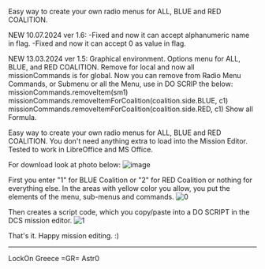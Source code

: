 Easy way to create your own radio menus for ALL, BLUE and RED COALITION.
   
NEW 10.07.2024 ver 1.6:
-Fixed and now it can accept alphanumeric name in flag.
-Fixed and now it can accept 0 as value in flag.

NEW 13.03.2024 ver 1.5:
	Graphical environment.
	Options menu for ALL, BLUE, and RED COALITION.
 	Remove for local and now all missionCommands is for global.
  	Now you can remove from Radio Menu Commands, or Submenu or all the Μenu, use in DO SCRIP the below:
   		missionCommands.removeItem(sm1)	
     		missionCommands.removeItemForCoalition(coalition.side.BLUE, c1)
       		missionCommands.removeItemForCoalition(coalition.side.RED, c1)
	Show all Formula.

Easy way to create your own radio menus for ALL, BLUE and RED COALITION.
You don't need anything extra to load into the Mission Editor.
Tested to work in LibreOffice and MS Office.

For download look at photo below:
![image](https://github.com/astrolavos1998/RADIO-MENU-CREATOR/assets/25374331/ee4acdb9-df82-4faf-8914-20ad16fea49e)

First you enter "1" for BLUE Coalition or "2" for RED Coalition or nothing for everything else. In the areas with yellow color you allow, you put the elements of the menu, sub-menus and commands.
![0](https://github.com/astrolavos1998/RADIO-MENU-CREATOR/assets/25374331/6025edec-6f59-4295-adcf-72b9f81eaebc)

Then creates a script code, which you copy/paste into a DO SCRIPT in the DCS mission editor.
![1](https://github.com/astrolavos1998/RADIO-MENU-CREATOR/assets/25374331/fad353ce-86d0-4368-8530-32fa308390a5)

That's it.
Happy mission editing. :)
 


_______________________________
LockOn Greece       =GR= Astr0
